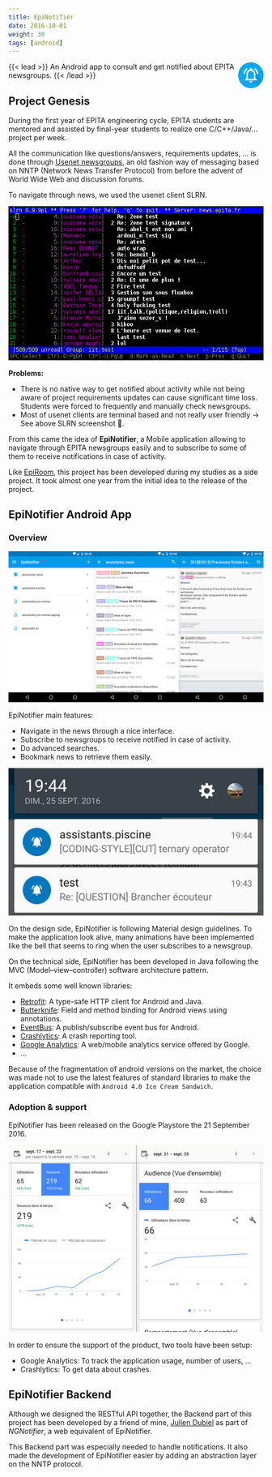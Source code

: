 ```yaml
---
title: EpiNotifier
date: 2016-10-01
weight: 30
tags: [android]
---
```


<img style="float: right;width:10%" src="epinotifier_icon.png">

{{< lead >}}
An Android app to consult and get notified about EPITA newsgroups.
{{< /lead >}}


## Project Genesis

During the first year of EPITA engineering cycle, EPITA students are mentored and assisted by final-year students to realize one C/C++/Java/... project per week.

All the communication like questions/answers, requirements updates, ... is done through [Usenet newsgroups](https://en.wikipedia.org/wiki/Usenet_newsgroup), an old fashion way of messaging based on NNTP (Network News Transfer Protocol) from before the advent of World Wide Web and discussion forums.

To navigate through news, we used the usenet client SLRN.

![SLRN](slrn.png "SLRN, example of Usenet client.")

**Problems:**
- There is no native way to get notified about activity while not being aware of project requirements updates can cause significant time loss. Students were forced to frequently and manually check newsgroups.
- Most of usenet clients are terminal based and not really user friendly → See above SLRN screenshot 😬.

From this came the idea of **EpiNotifier**, a Mobile application allowing to navigate through EPITA newsgroups easily and to subscribe to some of them to receive notifications in case of activity.

Like [EpiRoom](/projects/epiroom), this project has been developed during my studies as a side project. It took almost one year from the initial idea to the release of the project.


## EpiNotifier Android App

### Overview

![EpiNotifier overview](epinotifier.png "EpiNotifier Homescreen / Newsgroup screen / News screen")

EpiNotifier main features:
- Navigate in the news through a nice interface.
- Subscribe to newsgroups to receive notified in case of activity.
- Do advanced searches.
- Bookmark news to retrieve them easily.

![Example of notifications](epinotifier_notification.png "Example of notifications")

On the design side, EpiNotifier is following Material design guidelines.
To make the application look alive, many animations have been implemented like the bell that seems to ring when the user subscribes to a newsgroup.

On the technical side, EpiNotifier has been developed in Java following the MVC (Model–view–controller) software architecture pattern.

It embeds some well known libraries:
- [Retrofit](https://github.com/square/retrofit): A type-safe HTTP client for Android and Java.
- [Butterknife](https://github.com/JakeWharton/butterknife): Field and method binding for Android views using annotations.
- [EventBus](https://github.com/greenrobot/EventBus): A publish/subscribe event bus for Android.
- [Crashlytics](https://firebase.google.com/products/crashlytics): A crash reporting tool.
- [Google Analytics](https://analytics.google.com/analytics/web/): A web/mobile analytics service offered by Google.
- ...

Because of the fragmentation of android versions on the market, the choice was made not to use the latest features of standard libraries to make the application compatible with `Android 4.0 Ice Cream Sandwich`.


### Adoption & support

EpiNotifier has been released on the Google Playstore the 21 September 2016.

![Google Analytics](google_analytics.png "Google Analytics - First days")

In order to ensure the support of the product, two tools have been setup:
- Google Analytics: To track the application usage, number of users, ...
- Crashlytics: To get data about crashes.


## EpiNotifier Backend

Although we designed the RESTful API together, the Backend part of this project has been developed by a friend of mine, [Julien Dubiel](https://www.linkedin.com/in/juliendubiel) as part of *NGNotifier*, a web equivalent of EpiNotifier.

This Backend part was especially needed to handle notifications. It also made the development of EpiNotifier easier by adding an abstraction layer on the NNTP protocol.
